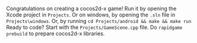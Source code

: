   Congratulations on creating a cocos2d-x game!
  Run it by opening the Xcode project in `Projects`.
  Or on windows, by opening the `.sln` file in `Projects\windows`.
  Or, by running `cd Projects/android && make && make run`
  Ready to code? Start with the `Projects/GameScene.cpp` file.
  Do `rapidgame prebuild` to prepare cocos2d-x libraries.